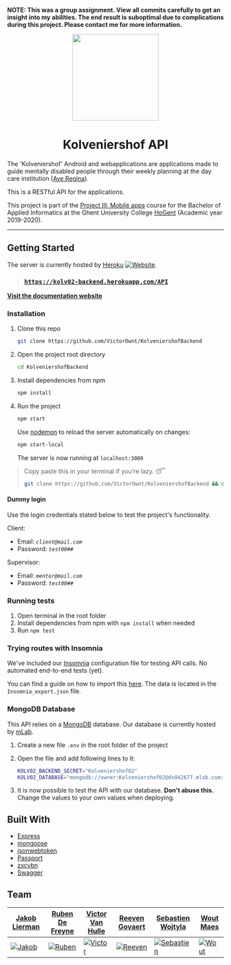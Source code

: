 **NOTE: This was a group assignment. View all commits carefully to get an insight into my abilities. The end result is suboptimal due to complications during this project. Please contact me for more information.**

<p align="center"><img src="./backend_icon.svg" width="200px"/></p>

<h1 align="center">Kolveniershof API</h1>

The 'Kolveniershof' Android and webapplications are applications made to guide mentally disabled people through their weekly planning at the day care institution ([Ave Regina](https://www.averegina.be/vz---dagondersteuning.html)).

This is a RESTful API for the applications.

This project is part of the [Project III: Mobile apps](https://bamaflexweb.hogent.be/BMFUIDetailxOLOD.aspx?a=110488&b=1&c=1) course for the Bachelor of Applied Informatics at the Ghent University College [HoGent](https://www.hogent.be/en/) (Academic year 2019-2020).

---

## Getting Started

The server is currently hosted by [Heroku](https://www.heroku.com/) [![Website](https://img.shields.io/website?label=backend&logo=heroku&url=https%3A%2F%2Fkolv02-backend.herokuapp.com%2Fdocs)](https://kolv02-backend.herokuapp.com/docs).

> ### [`https://kolv02-backend.herokuapp.com/API`](https://kolv02-backend.herokuapp.com/docs)

[**Visit the documentation website**](https://kolv02-backend.herokuapp.com/docs)

### Installation

1. Clone this repo

   ```bash
   git clone https://github.com/VictorOwnt/KolveniershofBackend
   ```

2. Open the project root directory

   ```bash
   cd KolveniershofBackend
   ```

3. Install dependencies from npm

   ```bash
   npm install
   ```

4. Run the project

   ```bash
   npm start
   ```

   Use [nodemon](https://nodemon.io/) to reload the server automatically on changes:

   ```bash
   npm start-local
   ```

   The server is now running at `localhost:3000`

> Copy paste this in your terminal if you're lazy. 😴
>
> ```bash
> git clone https://github.com/VictorOwnt/KolveniershofBackend && cd KolveniershofBackend && npm i && npm start
> ```

#### Dummy login

Use the login credentials stated below to test the project's functionality.

Client:

- Email: *`client@mail.com`*
- Password: *`test00##`*

Supervisor:

- Email: *`mentor@mail.com`*
- Password: *`test00##`*

### Running tests

1. Open terminal in the root folder
2. Install dependencies from npm with `npm install` when needed
3. Run `npm test`

### Trying routes with Insomnia

We've included our [Insomnia](https://insomnia.rest/) configuration file for testing API calls. No automated end-to-end tests (yet).

You can find a guide on how to import this [here](https://support.insomnia.rest/article/52-importing-and-exporting-data). The data is located in the `Insomnia_export.json` file.

### MongoDB Database

This API relies on a [MongoDB](https://www.mongodb.com/) database. Our database is currently hosted by [mLab](https://mlab.com/).

1. Create a new file `.env` in the root folder of the project
2. Open the file and add following lines to it:

    ```bash
    KOLV02_BACKEND_SECRET="Kolveniershof02"
    KOLV02_DATABASE="mongodb://owner:Kolveniershof02@ds042677.mlab.com:42677/kolv02db"
    ```

3. It is now possible to test the API with our database. **Don't abuse this.** Change the values to your own values when deploying.

## Built With

- [Express](https://expressjs.com/)
- [mongoose](https://mongoosejs.com/)
- [jsonwebtoken](https://github.com/auth0/node-jsonwebtoken)
- [Passport](http://www.passportjs.org/)
- [zxcvbn](https://github.com/dropbox/zxcvbn)
- [Swagger](https://swagger.io/)

## Team

| <a href="https://github.com/JakobLierman" target="_blank">**Jakob Lierman**</a> | <a href="https://github.com/RubenDeFreyne" target="_blank">**Ruben De Freyne**</a>  | <a href="https://github.com/VictorOwnt" target="_blank">**Victor Van Hulle**</a> | <a href="https://github.com/reeveng" target="_blank">**Reeven Govaert**</a> | <a href="https://github.com/SWeB06" target="_blank">**Sebastien Wojtyla**</a> |<a href="https://github.com/WoutMaes" target="_blank">**Wout Maes**</a> |
| --- | --- | --- | --- | --- | --- |
| [![Jakob](https://avatars2.githubusercontent.com/u/25779630?s=200)](https://github.com/JakobLierman) | [![Ruben](https://avatars2.githubusercontent.com/u/25815999?s=200)](https://github.com/RubenDeFreyne) | [![Victor](https://avatars2.githubusercontent.com/u/17174095?s=200)](https://github.com/VictorOwnt) | [![Reeven](https://avatars3.githubusercontent.com/u/36441093?s=200)](https://github.com/reeveng)| [![Sebastien](https://avatars2.githubusercontent.com/u/36441058?s=200)](https://github.com/SWeB06) | [![Wout](https://avatars0.githubusercontent.com/u/36442271?s=200)](https://github.com/WoutMaes)
